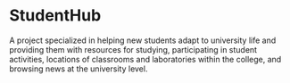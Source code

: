 # StudentHub

<p>
    A project specialized in helping new students adapt to university life and providing them with resources for studying, participating in student activities, locations of classrooms and laboratories within the
college, and browsing news at the university level.
</p>
